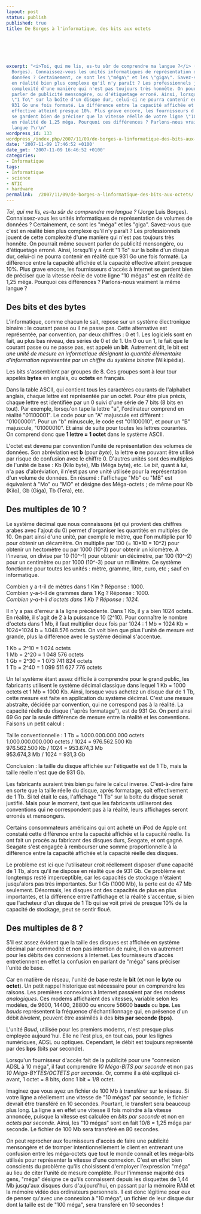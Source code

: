 ```yaml
---
layout: post
status: publish
published: true
title: De Borges à l'informatique, des bits aux octets

  
  



excerpt: "<i>Toi, qui me lis, es-tu sûr de comprendre ma langue ?</i> (Jorge Luis
  Borges). Connaissez-vous les unités informatiques de représentation de volumes de
  données ? Certainement, ce sont les \"méga\" et les \"giga\". Savez-vous que c'est
  en réalité bien plus complexe qu'il n'y paraît ? Les professionnels jouent de cette
  complexité d'une manière qui n'est pas toujours très honnête. On pourrait même souvent
  parler de publicité mensongère, ou d'étiquetage erroné. Ainsi, lorsqu'il y a écrit
  \"1 To\" sur la boîte d'un disque dur, celui-ci ne pourra contenir en réalité que
  931 Go une fois formaté. La différence entre la capacité affichée et la capacité
  effective atteint presque 10%. Plus grave encore, les fournisseurs d'accès à Internet
  se gardent bien de préciser que la vitesse réelle de votre ligne \"10 mégas\" est
  en réalité de 1,25 méga. Pourquoi ces différences ? Parlons-nous vraiment la même
  langue ?\r\n"
wordpress_id: 133
wordpress_/index.php/2007/11/09/de-borges-a-linformatique-des-bits-aux-octets/
date: '2007-11-09 17:46:52 +0100'
date_gmt: '2007-11-09 16:46:52 +0100'
categories:
- Informatique
tags:
- Informatique
- science
- NTIC
- hardware
permalink:  /2007/11/09/de-borges-a-linformatique-des-bits-aux-octets/
---
```

<p><i>Toi, qui me lis, es-tu sûr de comprendre ma langue ?</i> (Jorge Luis Borges). Connaissez-vous les unités informatiques de représentation de volumes de données ? Certainement, ce sont les "méga" et les "giga". Savez-vous que c'est en réalité bien plus complexe qu'il n'y paraît ? Les professionnels jouent de cette complexité d'une manière qui n'est pas toujours très honnête. On pourrait même souvent parler de publicité mensongère, ou d'étiquetage erroné. Ainsi, lorsqu'il y a écrit "1 To" sur la boîte d'un disque dur, celui-ci ne pourra contenir en réalité que 931 Go une fois formaté. La différence entre la capacité affichée et la capacité effective atteint presque 10%. Plus grave encore, les fournisseurs d'accès à Internet se gardent bien de préciser que la vitesse réelle de votre ligne "10 mégas" est en réalité de 1,25 méga. Pourquoi ces différences ? Parlons-nous vraiment la même langue ?<br />
<a id="more"></a><a id="more-133"></a></p>
<h2>Des bits et des bytes</h2>
<p>L'informatique, comme chacun le sait, repose sur un système électronique binaire : le courant passe ou il ne passe pas. Cette alternative est représentée, par convention, par deux chiffres : 0 et 1. Les logiciels sont en fait, au plus bas niveau, des séries de 0 et de 1. Un 0 ou un 1, le fait que le courant passe ou ne passe pas, est appelé un <b>bit</b>. Autrement dit, le bit est <i>une unité de mesure en informatique désignant la quantité élémentaire d'information représentée par un chiffre du système binaire</i> (Wikipédia).</p>
<p>Les bits s'assemblent par groupes de 8. Ces groupes sont à leur tour appelés <b>bytes</b> en anglais, ou <b>octets</b> en français.</p>
<p>Dans la table ASCII, qui contient tous les caractères courants de l'alphabet anglais, chaque lettre est représentée par un octet. Pour être plus précis, chaque lettre est identifiée par un 0 suivi d'une série de 7 bits (8 bits en tout). Par exemple, lorsqu'on tape la lettre "a", l'ordinateur comprend en réalité "01100001". Le code pour un "A" majuscule est différent : "01000001". Pour un "b" minuscule, le code est "01100010", et pour un "B" majuscule, "01000010". Et ainsi de suite pour toutes les lettres courantes. On comprend donc que <b>1 lettre = 1 octet</b> dans le système ASCII.</p>
<p>L'octet est devenu par convention l'unité de représentation des volumes de données. Son abréviation est <b>b</b> (pour <i>byte</i>), la lettre <b>o</b> ne pouvant être utilisé par risque de confusion avec le chiffre 0. D'autres unités sont des multiples de l'unité de base : Kb (Kilo byte), Mb (Méga byte), etc. Le <i>bit</i>, quant à lui, n'a pas d'abréviation, il n'est pas une unité utilisée pour la représentation d'un volume de données. En résumé : l'affichage "Mb" ou "MB" est équivalent à "Mo" ou "MO" et désigne des Méga-octets ; de même pour Kb (Kilo), Gb (Giga), Tb (Tera), etc.</p>
<h2>Des multiples de 10 ?</h2>
<p>Le système décimal que nous connaissons (et qui provient des chiffres arabes avec l'ajout du 0) permet d'organiser les quantités en multiples de 10. On part ainsi d'une unité, par exemple le mètre, que l'on multiplie par 10 pour obtenir un décamètre. On multiplie par 100 (= 10*10 = 10^2) pour obtenir un hectomètre ou par 1000 (10^3) pour obtenir un kilomètre. A l'inverse, on divise par 10 (10^-1) pour obtenir un décimètre, par 100 (10^-2) pour un centimètre ou par 1000 (10^-3) pour un millimètre. Ce système fonctionne pour toutes les unités : mètre, gramme, litre, euro, etc ; sauf en informatique.</p>
<p>Combien y a-t-il de mètres dans 1 Km ? Réponse : 1000.<br />
Combien y-a-t-il de grammes dans 1 Kg ? Réponse : 1000.<br />
<i>Combien y-a-t-il d'octets dans 1 Kb ? Réponse : 1024.</i></p>
<p>Il n'y a pas d'erreur à la ligne précédente. Dans 1 Kb, il y a bien 1024 octets. En réalité, il s'agit de 2 à la puissance 10 (2^10). Pour connaître le nombre d'octets dans 1 Mb, il faut multiplier deux fois par 1024 : 1 Mb = 1024 Kb = 1024*1024 b = 1.048.576 octets. On voit bien que plus l'unité de mesure est grande, plus la différence avec le système décimal s'accentue.</p>
<p>1 Kb = 2^10 = 1 024 octets<br />
1 Mb = 2^20 = 1 048 576 octets<br />
1 Gb = 2^30 = 1 073 741 824 octets<br />
1 Tb = 2^40 = 1 099 511 627 776 octets</p>
<p>Un tel système étant assez difficile à comprendre pour le grand public, les fabricants utilisent le système décimal classique dans lequel 1 Kb = 1000 octets et 1 Mb = 1000 Kb. Ainsi, lorsque vous achetez un disque dur de 1 Tb, cette mesure est faite en application du système décimal. C'est une mesure abstraite, décidée par convention, qui ne correspond pas à la réalité. La capacité réelle du disque ("après formatage"), est de 931 Go. On perd ainsi 69 Go par la seule différence de mesure entre la réalité et les conventions. Faisons un petit calcul :</p>
<p>Taille conventionnelle : 1 Tb = 1.000.000.000.000 octets<br />
1.000.000.000.000 octets / 1024 = 976.562.500 Kb<br />
976.562.500 Kb / 1024 = 953.674,3 Mb<br />
953.674,3 Mb / 1024 = 931,3 Gb</p>
<p>Conclusion : la taille du disque affichée sur l'étiquette est de 1 Tb, mais la taille réelle n'est que de 931 Gb.</p>
<p>Les fabricants auraient très bien pu faire le calcul inverse. C'est-à-dire faire en sorte que la taille réelle du disque, après formatage, soit effectivement de 1 Tb. Si tel était le cas, l'affichage "1 Tb" sur la boîte du disque serait justifié. Mais pour le moment, tant que les fabricants utiliseront des conventions qui ne correspondent pas à la réalité, leurs affichages seront erronés et mensongers.</p>
<p>Certains consommateurs américains qui ont acheté un iPod de Apple ont constaté cette différence entre la capacité affichée et la capacité réelle. Ils ont fait un procès au fabricant des disques durs, Seagate, et ont gagné. Seagate s'est engagée à rembourser une somme proportionnelle à la différence entre la capacité affichée et la capacité réelle des disques.</p>
<p>Le problème est ici que l'utilisateur croit réellement disposer d'une capacité de 1 Tb, alors qu'il ne dispose en réalité que de 931 Gb. Ce problème est longtemps resté imperceptible, car les capacités de stockage n'étaient jusqu'alors pas très importantes. Sur 1 Gb (1000 Mb), la perte est de 47 Mb seulement. Désormais, les disques ont des capacités de plus en plus importantes, et la différence entre l'affichage et la réalité s'accentue, si bien que l'acheteur d'un disque de 1 Tb qui se voit privé de presque 10% de la capacité de stockage, peut se sentir floué.</p>
<h2>Des multiples de 8 ?</h2>
<p>S'il est assez évident que la taille des disques est affichée en système décimal par commodité et non pas intention de nuire, il en va autrement pour les débits des connexions à Internet. Les fournisseurs d'accès entretiennent en effet la confusion en parlant de "méga" sans préciser l'unité de base.</p>
<p>Car en matière de réseau, l'unité de base reste le <b>bit</b> (et non le <b>byte</b> ou <b>octet</b>). Un petit rappel historique est nécessaire pour en comprendre les raisons. Les premières connexions à Internet passaient par des <i>modems analogiques</i>. Ces modems affichaient des vitesses, variable selon les modèles, de 9600, 14400, 28800 ou encore 56600 <b>bauds</b> ou <b>bps</b>. Les <i>bauds</i> représentent la fréquence d'échantillonnage qui, en présence d'un débit <i>bivalent</i>, peuvent être assimilés à des <b>bits par seconde (bps)</b>.</p>
<p>L'unité <i>Baud</i>, utilisée pour les premiers modems, n'est presque plus employée aujourd'hui. Elle ne l'est plus, en tout cas, pour les lignes numériques, ADSL ou optiques. Cependant, le débit est toujours représenté par des <b>bps</b> (bits par seconde).</p>
<p>Lorsqu'un fournisseur d'accès fait de la publicité pour une "connexion ADSL à 10 méga", il faut comprendre <i>10 Méga-BITS par seconde</i> et non pas <i>10 Méga-BYTES/OCTETS par seconde</i>. Or, comme il a été expliqué ci-avant, 1 octet = 8 bits, donc 1 bit = 1/8 octet.</p>
<p>Imaginez que vous ayez un fichier de 100 Mb à transférer sur le réseau. Si votre ligne a réellement une vitesse de "10 mégas" par seconde, le fichier devrait être transféré en 10 secondes. Pourtant, le transfert sera beaucoup plus long. La ligne a en effet une vitesse 8 fois moindre à la vitesse annoncée, puisque la vitesse est calculée en <i>bits par seconde</i> et non en <i>octets par seconde</i>. Ainsi, les "10 mégas" sont en fait 10/8 = 1,25 méga par seconde. Le fichier de 100 Mb sera transféré en 80 secondes.</p>
<p>On peut reprocher aux fournisseurs d'accès de faire une publicité mensongère et de tromper intentionnellement le client en entrenant une confusion entre les méga-octets que tout le monde connaît et les méga-bits utilisés pour représenter la vitesse d'une connexion. C'est en effet bien conscients du problème qu'ils choisissent d'employer l'expression "méga" au lieu de citer l'unité de mesure complète. Pour l'immense majorité des gens, "méga" désigne ce qu'ils connaissent depuis les disquettes de 1,44 Mb jusqu'aux disques durs d'aujourd'hui, en passant par la mémoire RAM et la mémoire vidéo des ordinateurs personnels. Il est donc légitime pour eux de penser qu'avec une connexion à "10 méga", un fichier de leur disque dur dont la taille est de "100 méga", sera transféré en 10 secondes !</p>
